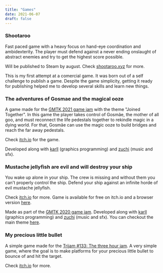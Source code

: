 ```yaml
---
title: "Games"
date: 2021-06-07
draft: false
---
```


### Shootaroo

Fast paced game with a heavy focus on hand-eye coordination and ambidexterity.
The player must defend against a never ending onslaught of abstract enemies and
try to get the highest score possible.

Will be published to Steam by august. Check
[shootaroo.xyz](https://shootaroo.xyz) for more.

This is my first attempt at a comercial game. It was born out of a self
challenge to publish a game. Despite the game simplicity, getting it ready for
publishing helped me to develop several skills and learn new things.

### The adventures of Gosmae and the magical ooze

A game made for the [GMTK 2021 game jam](https://itch.io/jam/gmtk-2021) with
the theme "Joined Together".  In this game the player takes control of Gosmãe,
the mother of all goo, and must reconnect the life pedestals together to
rekindle magic in a dying world. For that, Gosmãe can use the magic ooze to
build bridges and reach the far away pedestals.

Check [itch.io](https://h3nnn4n.itch.io/the-adventures-of-gosmae-and-the-magical-ooze)
for the game.

Developed along with [karll](https://khskarl.github.io/) (graphics programming) and
[zuchi][1] (music and sfx).

### Mustache jellyfish are evil and will destroy your ship

You wake up alone in your ship. The crew is missing and without them you can't
properly control the ship. Defend your ship against an infinite horde of evil
mustache jellyfish.

Check [itch.io](https://h3nnn4n.itch.io/mustache-jellyfish) for more.
Game is available for free on itch.io and a browser version
[here](https://h3nnn4n.me/mustache-jellyfish-dist/).

Made as part of the [GMTK 2020 game jam](https://itch.io/jam/gmtk-2020).
Developed along with [karll](https://khskarl.github.io/) (graphics programming) and
[zuchi][1] (music and sfx).
You can checkout the main theme
[here](https://soundcloud.com/viniciuszuchi/mustache-jellyfish-main-theme).

### My precious little bullet

A simple game made for the [Trijam #133: The three hour
jam](https://itch.io/jam/trijam-133). A very simple game, where the goal is to
make platforms for your precious little bullet to bounce of and hit the target.

Check [itch.io](https://h3nnn4n.itch.io/my-precious-little-buttle) for more.

[1]:https://www.instagram.com/viniciuszuchi_/
